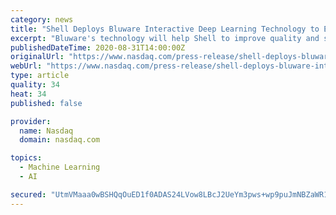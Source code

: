 ```yaml
---
category: news
title: "Shell Deploys Bluware Interactive Deep Learning Technology to Expedite Subsurface Data Interpretation"
excerpt: "Bluware's technology will help Shell to improve quality and speed of seismic interpretation workflows. \"Shell is excited about this partnership with Bluware. Pickasso and Bluware InteractivAI are powered by Bluware's Volume Data Store cloud-native data environment,"
publishedDateTime: 2020-08-31T14:00:00Z
originalUrl: "https://www.nasdaq.com/press-release/shell-deploys-bluware-interactive-deep-learning-technology-to-expedite-subsurface"
webUrl: "https://www.nasdaq.com/press-release/shell-deploys-bluware-interactive-deep-learning-technology-to-expedite-subsurface"
type: article
quality: 34
heat: 34
published: false

provider:
  name: Nasdaq
  domain: nasdaq.com

topics:
  - Machine Learning
  - AI

secured: "UtmVMaaa0wBSHQqOuED1f0ADAS24LVow8LBcJ2UeYm3pws+wp9puJmNBZaWR18EAIQW40+8hiP+opPJ5G4Vv1ZNpfFNzIsGpROdT8WwaV4llEOS6pbLeIvdCrFOUJtEj+ssmGLxmOnXgXJJQ9J1KDsAKvdvCc6Y7VUojLST6ieYrFtvPI1uQGdvVKYnuTcZ9nRUvIRpF8KxcpSpHE+2qecpdpFR5S55QjeaHRAC3UM5hWWS/zFCikFQGlNB46s3R+TIzIjgnIYnHyZIU7EVjUujO9bCjHTCijgsYxhSxh3R8mEDjaJ7GIzuVPMWTgjBTmmYcmQYlMqfQRJ+yiYxuHHaHCPqSeuJRwCMfVk7NgE0=;C5LZxP/AAMLzWHBDhAsDvQ=="
---
```


